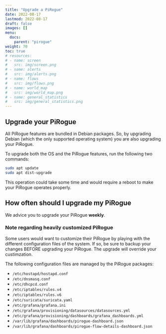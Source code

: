 ```yaml
---
title: "Upgrade a PiRogue"
date: 2022-08-17
lastmod: 2022-08-17
draft: false
images: []
menu:
  docs:
    parent: "pirogue"
weight: 70
toc: true
# resources:
# - name: screen
#   src: img/screen.png
# - name: alerts
#   src: img/alerts.png
# - name: flows
#   src: img/flows.png
# - name: world_map
#   src: img/world_map.png
# - name: general_statistics
#   src: img/general_statistics.png
---
```


## Upgrade your PiRogue

All PiRogue features are bundled in Debian packages. So, by upgrading Debian (which the only supported operating system) you are also upgrading your PiRogue.

To upgrade both the OS and the PiRogue features, run the following two commands: 

```bash
sudo apt update
sudo apt dist-upgrade
```

This operation could take some time and would require a reboot to make your PiRogue operates properly.


## How often should I upgrade my PiRogue
We advice you to upgrade your PiRogue **weekly**.


### Note regarding heavily customized PiRogue
Some users would want to customize their PiRogue by playing with the different configuration files of the system. If so, be sure to backup your changes BEFORE upgrading your PiRogue. The upgrade will override your custimzation.

The following configuration files are managed by the PiRogue packages:
* `/etc/hostapd/hostapd.conf`
* `/etc/dnsmasq.conf`
* `/etc/dhcpcd.conf`
* `/etc/iptables/rules.v4`
* `/etc/iptables/rules.v6`
* `/etc/suricata/suricata.yaml`
* `/etc/grafana/grafana.ini`
* `/etc/grafana/provisioning/datasources/datasources.yml`
* `/etc/grafana/provisioning/dashboards/grafana_dashboards.yml`
* `/var/lib/grafana/dashboards/pirogue-dashboard.json`
* `/var/lib/grafana/dashboards/pirogue-flow-details-dashboard.json`